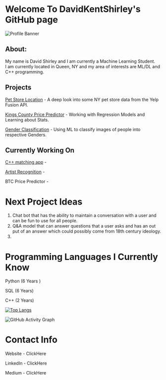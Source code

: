 # Welcome To DavidKentShirley's GitHub page

![Profile Banner](https://user-images.githubusercontent.com/81696444/123875527-d8c94680-d907-11eb-8764-96fbef13ef17.gif)




## About:
My name is David Shirley and I am currently a Machine Learning Student.<br>I am currently located in Queen, NY and my area of interests are ML/DL and C++ programming.<br>



## Projects

[Pet Store Location](https://github.com/DavidKentShirley/Pet_Store_Location_Analysis) - A deep look into some NY pet store data from the Yelp Fusion API. 

[Kings County Price Predictor](https://github.com/DavidKentShirley/Kings_County_Price_Pedictor) - Working with Regression Models and Learning about Stats.

[Gender Classification](https://github.com/DavidKentShirley/Gender_Classification_ML) - Using ML to classify images of people into respective Genders.

## Currently Working On

[C++ matching app](https://github.com/DavidKentShirley/Match_Making) - 

[Artist Recognition](https://github.com/DavidKentShirley/Artist_Recognition_ML) - 

BTC Price Predictor - 



# Next Project Ideas

1) Chat bot that has the ability to maintain a conversation with a user and can be fun to use for all people. 
2) Q&A model that can answer questions that a user asks and has an out put of an answer which could possibly come from 18th century ideology.
3) 


# Programming Languages I Currently Know

Python (6 Years )

SQL (6 Years)

C++ (2 Years)




[![Top Langs](https://github-readme-stats.vercel.app/api/top-langs/?username=DavidKentShirley)](https://github.com/anuraghazra/github-readme-stats)






![GitHub Activity Graph](https://activity-graph.herokuapp.com/graph?username=DavidKentShirley)  



# Contact Info

Website - ClickHere

LinkedIn - ClickHere

Medium - ClickHere